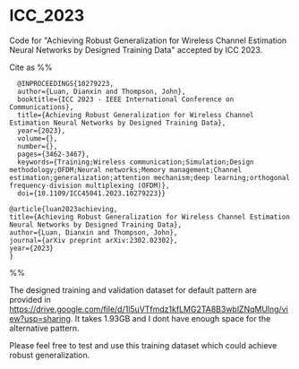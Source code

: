# ICC_2023
Code for "Achieving Robust Generalization for Wireless Channel Estimation Neural Networks by Designed Training Data" accepted by ICC 2023.

Cite as %%
      
      @INPROCEEDINGS{10279223,
      author={Luan, Dianxin and Thompson, John},
      booktitle={ICC 2023 - IEEE International Conference on Communications}, 
      title={Achieving Robust Generalization for Wireless Channel Estimation Neural Networks by Designed Training Data}, 
      year={2023},
      volume={},
      number={},
      pages={3462-3467},
      keywords={Training;Wireless communication;Simulation;Design methodology;OFDM;Neural networks;Memory management;Channel estimation;generalization;attention mechanism;deep learning;orthogonal frequency-division multiplexing (OFDM)},
      doi={10.1109/ICC45041.2023.10279223}}

    @article{luan2023achieving,
    title={Achieving Robust Generalization for Wireless Channel Estimation Neural Networks by Designed Training Data},
    author={Luan, Dianxin and Thompson, John},
    journal={arXiv preprint arXiv:2302.02302},
    year={2023}
    }

%%

The designed training and validation dataset for default pattern are provided in https://drive.google.com/file/d/1l5uVTfmdz1kfLMG2TA8B3wblZNqMUlng/view?usp=sharing. It takes 1.93GB and I dont have enough space for the alternative pattern. 

Please feel free to test and use this training dataset which could achieve robust generalization. 
